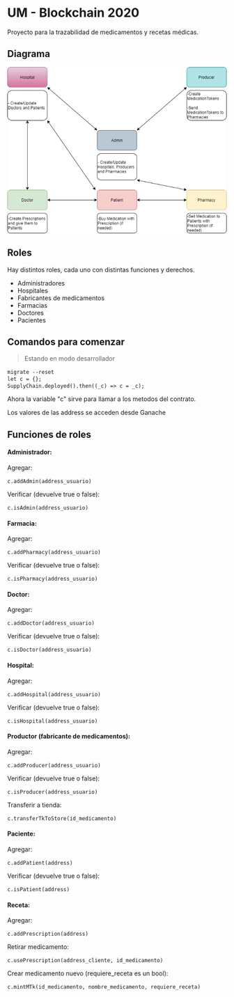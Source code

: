 # UM - Blockchain 2020

Proyecto para la trazabilidad de medicamentos y recetas médicas.

## Diagrama

![alt text](flowchart/Flowchart.png)

## Roles

Hay distintos roles, cada uno con distintas funciones y derechos.

- Administradores
- Hospitales
- Fabricantes de medicamentos
- Farmacias
- Doctores
- Pacientes

## Comandos para comenzar

> Estando en modo desarrollador

    migrate --reset
    let c = {};
    SupplyChain.deployed().then((_c) => c = _c);

Ahora la variable "c" sirve para llamar a los metodos del contrato.

Los valores de las address se acceden desde Ganache

## Funciones de roles

#### Administrador:

Agregar:

    c.addAdmin(address_usuario)

Verificar (devuelve true o false):
    
    c.isAdmin(address_usuario)

#### Farmacia:

Agregar:

    c.addPharmacy(address_usuario)

Verificar (devuelve true o false):
    
    c.isPharmacy(address_usuario)
    
#### Doctor:

Agregar:
    
    c.addDoctor(address_usuario)
    
Verificar (devuelve true o false):
    
    c.isDoctor(address_usuario)
    
#### Hospital:

Agregar:
    
    c.addHospital(address_usuario)
    
Verificar (devuelve true o false):
    
    c.isHospital(address_usuario)
    
#### Productor (fabricante de medicamentos):

Agregar:
    
    c.addProducer(address_usuario)
    
Verificar (devuelve true o false):
    
    c.isProducer(address_usuario)
    
Transferir a tienda:

    c.transferTkToStore(id_medicamento)
    
#### Paciente:

Agregar:
    
    c.addPatient(address)
    
Verificar (devuelve true o false):
    
    c.isPatient(address)
    
#### Receta:

Agregar:
    
    c.addPrescription(address)
    
Retirar medicamento:
    
    c.usePrescription(address_cliente, id_medicamento)
    
Crear medicamento nuevo (requiere_receta es un bool):

    c.mintMTk(id_medicamento, nombre_medicamento, requiere_receta)